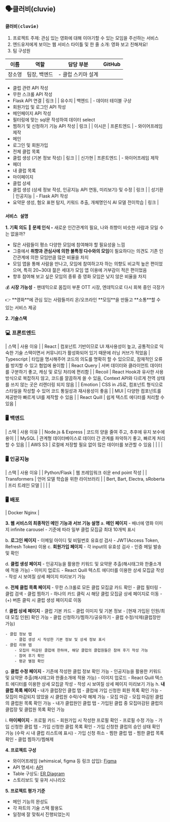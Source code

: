 ## 🗣️클러비(cluvie)

### **`클러비(cluvie)`**

1. 프로젝트 주제: 관심 있는 영화에 대해 이야기할 수 있는 모임을 주선하는 서비스
2. 엔드유저에게 보이는 웹 서비스 타이틀 및 한 줄 소개: 영화 보고 친해져요!
3. 팀 구성원

| 이름 | 역할 | 담당 부분 | GitHub |
| --- | --- | --- | --- |
| 장소영 | 팀장, 백엔드  | - 클럽 스키마 설계
- 클럽 관련 API 작성
- 무한 스크롤 API 작성
- Flask API 연결 | 링크 |
| 유수지 | 백엔드 | - 데이터 테이블 구상
- 회원가입 및 로그인 API 작성
- 메인페이지 API 작성
- 필터링에 맞는 sql문 작성하여 데이터 select
- 찜하기 및 신청하기 기능 API 작성 | 링크 |
| 이시은 | 프론트엔드 | - 와이어프레임 제작
- 메인
- 로그인 및 회원가입
- 전체 클럽 목록
- 클럽 생성 (기본 정보 작성) | 링크 |
| 신가현 | 프론트엔드 | - 와이어프레임 제작
- 헤더
- 내 클럽 목록
- 마이페이지
- 클럽 상세
- 클럽 생성 (상세 정보 작성, 인공지능 API 연동, 미리보기) 및 수정 | 링크 |
| 성기환 | 인공지능 | - Flask API 작성
- 요약문 생성, 혐오 표현 탐지, 키워드 추출, 개체명인식 AI 모델 전이학습 | 링크 |

### **`서비스 설명`**

**1. 기획 의도**
🤔 **문제 인식 -** 새로운 인간관계의 필요, 나와 취향이 비슷한 사람과 모일 수는 없을까?

- 많은 사람들이 평소 다양한 모임에 참여해야 할 필요성을 느낌
- 그중에서 **취향과 관심사에 의한 불특정 다수와의 모임**이 필요하다는 의견도 기존 인간관계에 의한 모임만큼 많은 비율을 차지
- 모임 앱을 통해 사람을 만나고, 모임에 참여하고자 하는 의향도 비교적 높은 편이었으며, 특히 20~30대 젊은 세대가 모임 앱 이용에 거부감이 적은 편이었음
- 향후 참여해 보고 싶은 모임의 종류 중 영화 모임은 낮지 않은 비율을 차지

💰 **시장 가능성** - 팬데믹으로 몸집이 부푼 OTT 시장, 엔데믹으로 다시 회복 중인 극장가

<aside>
👉 **영화**에 관심 있는 사람들끼리 온/오프라인 **모임**을 만들고 **소통**할 수 있는 서비스 제공

</aside>

**2. 기술스택**
### 💻 프론트엔드

| 스택 | 사용 이유 |
| React  | 컴포넌트 기반이므로 UI 재사용성이 높고, 공통적으로 익숙한 기술 스택이면서 커뮤니티가 활성화되어 있기 때문에 러닝 커브가 적었음 
| Typescript | 타입을 명시해주어 코드의 의도를 명확히 할 수 있으므로, 잠재적인 오류를 방지할 수 있고 협업에 용이함 |
| React Query | 서버 데이터와 클라이언트 데이터를 구분하기 좋고, 캐싱 및 로딩 처리에 편리함 |
| Recoil | React Hook과 유사한 사용 방식으로 복잡하지 않고, 코드를 깔끔하게 쓸 수 있음, Context API와 다르게 전역 상태를 쓰지 않는 곳은 리렌더링 되지 않음 |
| Emotion | CSS in JS로, 컴포넌트 형식으로 스타일을 작성할 수 있어 코드 통일성과 재사용성이 좋음 |
| MUI | 다양한 컴포넌트를 제공받아 빠르게 UI를 제작할 수 있음 |
| React Quill | 쉽게 텍스트 에디터를 처리할 수 있음 |

### 🖥️ 백엔드

| 스택 | 사용 이유 |
| Node.js & Express | 코드의 양을 줄여 주고, 추후에 유지 보수에 용이 |
| MySQL | 관계형 데이터베이스로 데이터 간 관계를 파악하기 좋고, 빠르게 처리할 수 있음 |
| AWS S3 | 로컬에 저장할 필요 없이 많은 데이터를 보관할 수 있음 |
|  |  |

### 🖥️ 인공지능

| 스택 | 사용 이유 |
| Python/Flask | 웹 프레임워크 쉬운 end point 작성 |
| Transformers | 언어 모델 학습을 위한 라이브러리 |
| Bert, Bart, Electra, sRoberta | 프리 트레인 모델 |
|  |  |

### 🖥️ 배포

| Docker Nginx |

**3. 웹 서비스의 최종적인 메인 기능과 서브 기능 설명**
a. **메인 페이지**
    - 배너에 영화 이미지 infinite carousel
    - 기준에 따라 일부 클럽 모집글 최대 10개씩 표시
        
        
b. **로그인 페이지**
    - 이메일 아이디 및 비밀번호 유효성 검사
    - JWT(Access Token, Refresh Token) 이용
c. **회원가입 페이지**
    - 각 input의 유효성 검사
    - 인증 메일 발송 및 확인

        
d. **클럽 생성 페이지**
    - 인공지능을 활용한 키워드 및 요약문 추출(해시태그와 한줄소개에 적용 가능)
    - 이미지 업로드
    - React Quill 텍스트 에디터를 이용한 상세 모집글 작성
    - 작성 시 보여질 상세 페이지 미리보기 가능

e. **전체 클럽 목록 페이지**
    - 무한 스크롤로 모든 클럽 모집글 카드 확인
    - 클럽 필터링
    - 클럽 검색
    - 클럽 찜하기
    - 하나의 카드 클릭 시 해당 클럽 모집글 상세 페이지로 이동
    - (+) 버튼 클릭 시 클럽 생성 페이지로 이동

    
f. **클럽 상세 페이지**
    - 클럽 기본 카드
        - 클럽 이미지 및 기본 정보
        - [현재 가입된 인원/최대 모집 인원] 확인 가능
        - 클럽 신청하기/찜하기/공유하기
        - 클럽 수정/삭제(클럽장만 가능)

        
    - 클럽 정보 탭
        - 클럽 생성 시 작성한 기본 정보 및 상세 정보 표시
    - 클럽 리뷰 탭
        - 모집이 마감된 클럽에 한하여, 해당 클럽의 클럽원들은 참여 후기 작성 가능
        - 참여 후기 확인
        - 평균 별점 확인

    
g. **클럽 수정 페이지**
    - 기존에 작성한 클럽 정보 확인 가능
    - 인공지능을 활용한 키워드 및 요약문 추출(해시태그와 한줄소개에 적용 가능)
    - 이미지 업로드
    - React Quill 텍스트 에디터를 이용한 상세 모집글 작성
    - 작성 시 보여질 상세 페이지 미리보기 가능
h. **내 클럽 목록 페이지**
    - 내가 클럽장인 클럽 탭
        - 클럽에 가입 신청한 회원 목록 확인 가능
        - 모집이 마감되지 않았을 시 클럽원 수락/수락 해제 가능
        - 모집 마감
        - 모집 마감된 클럽의 클럽원 목록 확인 가능
    - 내가 클럽원인 클럽 탭
        - 가입된 클럽 중 모집마감된 클럽의 클럽장 및 클럽원 목록 확인 가능
    
    
i. **마이페이지**
    - 프로필 카드
        - 회원가입 시 작성한 프로필 확인
        - 프로필 수정 가능
    - 가입 신청한 클럽 탭
        - 가입 신청한 클럽 목록 확인
        - 가입 신청한 클럽의 승인 상태 확인 가능 (수락 시 내 클럽 리스트에 표시)
        - 가입 신청 취소
    - 찜한 클럽 탭
        - 찜한 클럽 목록 확인
        - 클럽 찜하기/찜해제

**4. 프로젝트 구성**
- 와이어프레임 (whimsical, figma 등 링크 삽입): [Figma](https://www.figma.com/file/lBGeWRcJnkiAPIFfQIxaWM/3%EC%B0%A8%ED%94%84%EB%A1%9C%EC%A0%9D%ED%8A%B8_%EC%99%80%EC%9D%B4%EC%96%B4%ED%94%84%EB%A0%88%EC%9E%84?node-id=0%3A1)
- API 명세서: [API](https://www.notion.so/3acbc365292748fdafd8978f945cbf1b?v=ff0ae52f70e54e4c80397cab0118f604)
- Table 구상도: [ER Diagram](https://www.notion.so/table-7431f13d13604dcab21f66242ab97b60)
- 스토리보드 및 유저 시나리오

**5. 프로젝트 평가 기준**
- 메인 기능의 완성도
- 각 파트의 기술 스택 활용도
- 일정에 잘 맞춰서 진행되었는지
